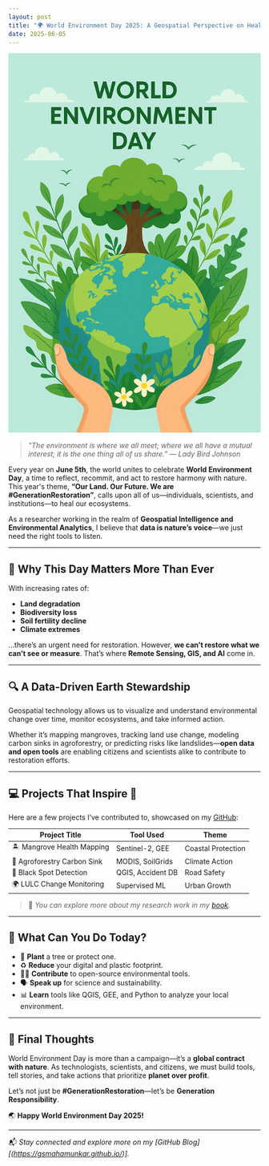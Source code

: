 ```yaml
---
layout: post
title: "🌍 World Environment Day 2025: A Geospatial Perspective on Healing Our Planet"
date: 2025-06-05
---
```

![World Environment Day Banner](/images/world-environment-day-banner.png)

> *"The environment is where we all meet; where we all have a mutual interest; it is the one thing all of us share." — Lady Bird Johnson*

Every year on **June 5th**, the world unites to celebrate **World Environment Day**, a time to reflect, recommit, and act to restore harmony with nature. This year's theme, **“Our Land. Our Future. We are #GenerationRestoration”**, calls upon all of us—individuals, scientists, and institutions—to heal our ecosystems.

As a researcher working in the realm of **Geospatial Intelligence and Environmental Analytics**, I believe that **data is nature’s voice**—we just need the right tools to listen.

---

## 🌱 Why This Day Matters More Than Ever

With increasing rates of:
- **Land degradation**
- **Biodiversity loss**
- **Soil fertility decline**
- **Climate extremes**

…there’s an urgent need for restoration. However, **we can’t restore what we can’t see or measure**. That’s where **Remote Sensing, GIS, and AI** come in.

---

## 🔍 A Data-Driven Earth Stewardship

Geospatial technology allows us to visualize and understand environmental change over time, monitor ecosystems, and take informed action.

Whether it’s mapping mangroves, tracking land use change, modeling carbon sinks in agroforestry, or predicting risks like landslides—**open data and open tools** are enabling citizens and scientists alike to contribute to restoration efforts.

---

## 💻 Projects That Inspire 🌿

Here are a few projects I’ve contributed to, showcased on my [GitHub](https://gsmahamunkar.github.io/):

| Project Title | Tool Used | Theme |
|---------------|-----------|-------|
| 🏝️ Mangrove Health Mapping | Sentinel-2, GEE | Coastal Protection |
| 🌾 Agroforestry Carbon Sink | MODIS, SoilGrids | Climate Action |
| 🚧 Black Spot Detection | QGIS, Accident DB | Road Safety |
| 🌍 LULC Change Monitoring | Supervised ML | Urban Growth |

> 🧪 *You can explore more about my research work in my [book](https://gsmahamunkar.github.io/book/).*

---

## 🧠 What Can You Do Today?

- 🌳 **Plant** a tree or protect one.
- ♻️ **Reduce** your digital and plastic footprint.
- 🧑‍💻 **Contribute** to open-source environmental tools.
- 🗣️ **Speak up** for science and sustainability.
- 📊 **Learn** tools like QGIS, GEE, and Python to analyze your local environment.

---

## 💚 Final Thoughts

World Environment Day is more than a campaign—it’s a **global contract with nature**. As technologists, scientists, and citizens, we must build tools, tell stories, and take actions that prioritize **planet over profit**.

Let’s not just be **#GenerationRestoration**—let’s be **Generation Responsibility**.

🌏 **Happy World Environment Day 2025!**

---

📬 *Stay connected and explore more on my [GitHub Blog][(https://gsmahamunkar.github.io/)].*
